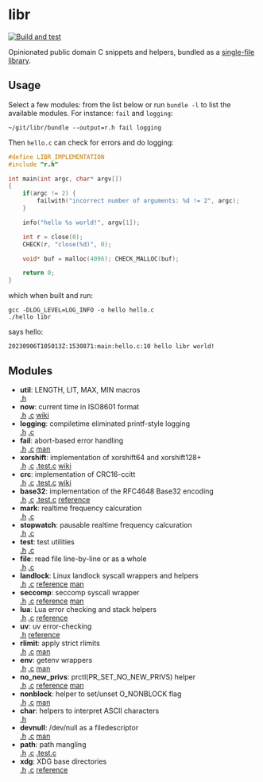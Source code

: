 # libr
[![Build and test](https://github.com/rootmos/libr/actions/workflows/test.yaml/badge.svg)](https://github.com/rootmos/libr/actions/workflows/test.yaml)

Opinionated public domain C snippets and helpers,
bundled as a [single-file library](https://github.com/nothings/stb).

## Usage
Select a few modules: from the list below or run `bundle -l` to list the
available modules.
For instance: `fail` and `logging`:
```shell
~/git/libr/bundle --output=r.h fail logging
```
Then `hello.c` can check for errors and do logging:
```c
#define LIBR_IMPLEMENTATION
#include "r.h"

int main(int argc, char* argv[])
{
    if(argc != 2) {
        failwith("incorrect number of arguments: %d != 2", argc);
    }

    info("hello %s world!", argv[1]);

    int r = close(0);
    CHECK(r, "close(%d)", 0);

    void* buf = malloc(4096); CHECK_MALLOC(buf);

    return 0;
}
```
which when built and run:
```shell
gcc -DLOG_LEVEL=LOG_INFO -o hello hello.c
./hello libr
```
says hello:
```
20230906T105013Z:1530871:main:hello.c:10 hello libr world!
```

## Modules
- **util**: LENGTH, LIT, MAX, MIN macros<br> [.h](modules/util.h)
- **now**: current time in ISO8601 format<br> [.h](modules/now.h) [.c](modules/now.c) [wiki](https://en.wikipedia.org/wiki/ISO_8601)
- **logging**: compiletime eliminated printf-style logging<br> [.h](modules/logging.h) [.c](modules/logging.c)
- **fail**: abort-based error handling<br> [.h](modules/fail.h) [.c](modules/fail.c) [man](https://man.archlinux.org/man/abort.3.en)
- **xorshift**: implementation of xorshift64 and xorshift128+<br> [.h](modules/xorshift.h) [.c](modules/xorshift.c) [.test.c](modules/xorshift.test.c) [wiki](https://en.wikipedia.org/wiki/Xorshift)
- **crc**: implementation of CRC16-ccitt<br> [.h](modules/crc.h) [.c](modules/crc.c) [.test.c](modules/crc.test.c) [wiki](https://en.wikipedia.org/wiki/Computation_of_cyclic_redundancy_checks)
- **base32**: implementation of the RFC4648 Base32 encoding<br> [.h](modules/base32.h) [.c](modules/base32.c) [.test.c](modules/base32.test.c) [reference](https://datatracker.ietf.org/doc/html/rfc4648)
- **mark**: realtime frequency calcuration<br> [.h](modules/mark.h) [.c](modules/mark.c)
- **stopwatch**: pausable realtime frequency calcuration<br> [.h](modules/stopwatch.h) [.c](modules/stopwatch.c)
- **test**: test utilities<br> [.h](modules/test.h) [.c](modules/test.c)
- **file**: read file line-by-line or as a whole<br> [.h](modules/file.h) [.c](modules/file.c)
- **landlock**: Linux landlock syscall wrappers and helpers<br> [.h](modules/landlock.h) [.c](modules/landlock.c) [reference](https://www.kernel.org/doc/html/latest/userspace-api/landlock.html) [man](https://man.archlinux.org/man/landlock.7.en)
- **seccomp**: seccomp syscall wrapper<br> [.h](modules/seccomp.h) [.c](modules/seccomp.c) [reference](https://www.kernel.org/doc/html/latest/userspace-api/seccomp_filter.html) [man](https://man.archlinux.org/man/seccomp.2.en)
- **lua**: Lua error checking and stack helpers<br> [.h](modules/lua.h) [.c](modules/lua.c) [reference](https://www.lua.org/manual/5.4/manual.html#4.4)
- **uv**: uv error-checking<br> [.h](modules/uv.h) [reference](http://docs.libuv.org/en/v1.x/errors.html#c.uv_err_name)
- **rlimit**: apply strict rlimits<br> [.h](modules/rlimit.h) [.c](modules/rlimit.c) [man](https://man.archlinux.org/man/setrlimit.2.en)
- **env**: getenv wrappers<br> [.h](modules/env.h) [.c](modules/env.c) [man](https://man.archlinux.org/man/getenv.3.en)
- **no_new_privs**: prctl(PR_SET_NO_NEW_PRIVS) helper<br> [.h](modules/no_new_privs.h) [.c](modules/no_new_privs.c) [reference](https://www.kernel.org/doc/html/latest/userspace-api/no_new_privs.html) [man](https://man.archlinux.org/man/prctl.2.en#PR_SET_NO_NEW_PRIVS)
- **nonblock**: helper to set/unset O_NONBLOCK flag<br> [.h](modules/nonblock.h) [.c](modules/nonblock.c) [man](https://man.archlinux.org/man/fcntl.2.en#F_SETFL)
- **char**: helpers to interpret ASCII characters<br> [.h](modules/char.h)
- **devnull**: /dev/null as a filedescriptor<br> [.h](modules/devnull.h) [.c](modules/devnull.c) [man](https://man.archlinux.org/man/zero.4.en)
- **path**: path mangling<br> [.h](modules/path.h) [.c](modules/path.c) [.test.c](modules/path.test.c)
- **xdg**: XDG base directories<br> [.h](modules/xdg.h) [.c](modules/xdg.c) [reference](https://specifications.freedesktop.org/basedir-spec/basedir-spec-latest.html)
